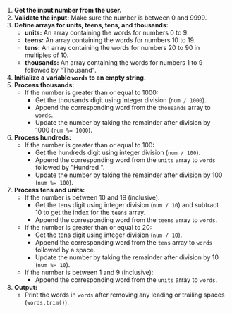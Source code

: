 1. **Get the input number from the user.** 
2. **Validate the input:** Make sure the number is between 0 and 9999.
3. **Define arrays for units, teens, tens, and thousands:**
   * **units:**  An array containing the words for numbers 0 to 9.
   * **teens:** An array containing the words for numbers 10 to 19.
   * **tens:** An array containing the words for numbers 20 to 90 in multiples of 10.
   * **thousands:** An array containing the words for numbers 1 to 9 followed by "Thousand".
4. **Initialize a variable `words` to an empty string.** 
5. **Process thousands:**
   * If the number is greater than or equal to 1000:
     * Get the thousands digit using integer division (`num / 1000`).
     * Append the corresponding word from the `thousands` array to `words`.
     * Update the number by taking the remainder after division by 1000 (`num %= 1000`).
6. **Process hundreds:**
   * If the number is greater than or equal to 100:
     * Get the hundreds digit using integer division (`num / 100`).
     * Append the corresponding word from the `units` array to `words` followed by "Hundred ".
     * Update the number by taking the remainder after division by 100 (`num %= 100`).
7. **Process tens and units:**
   * If the number is between 10 and 19 (inclusive):
     * Get the tens digit using integer division (`num / 10`) and subtract 10 to get the index for the `teens` array.
     * Append the corresponding word from the `teens` array to `words`.
   * If the number is greater than or equal to 20:
     * Get the tens digit using integer division (`num / 10`).
     * Append the corresponding word from the `tens` array to `words` followed by a space.
     * Update the number by taking the remainder after division by 10 (`num %= 10`).
   * If the number is between 1 and 9 (inclusive):
     * Append the corresponding word from the `units` array to `words`.
8. **Output:**
   * Print the words in `words` after removing any leading or trailing spaces (`words.trim()`). 
